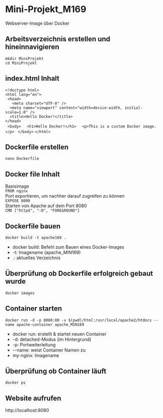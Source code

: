 

# Mini-Projekt_M169
Webserver-Image über Docker

## Arbeitsverzeichnis erstellen und hineinnavigieren
`mkdir MiniProjekt`   
`cd MiniProjekt`   

## index.html Inhalt
`<!doctype html>`  
`<html lang="en">`  
 ` <head>`  
 `   <meta charset="UTF-8" />`  
  `  <meta name="viewport" content="width=device-width, initial-scale=1.0" />`  
  `  <title>Hello Docker!</title>`  
  `</head>`  
 ` <body>`
  `  <h1>Hello Docker!</h1>`
  `  <p>This is a custom Docker image.</p>`
 ` </body>`
`</html>`

## Dockerfile erstellen
`nano Dockerfile`   

## Docker file Inhalt
Basisimage  
`FROM nginx`  
Port exportieren, um nachher darauf zugreifen zu können   
`EXPOSE 8080`   
Starten von Apache auf dem Port 8080   
`CMD ["httpd", "-D", "FOREGROUND"]`  

## Dockerfile bauen
`docker build -t apache169 .`
* docker build: Befehl zum Bauen eines Docker-Images
* -t: Imagename (apache_MIN169)
* .: aktuelles Verzeichnis

## Überprüfung ob Dockerfile erfolgreich gebaut wurde
`docker images`

## Container starten
`docker run -d -p 8080:80 -v $(pwd)/html:/usr/local/apache2/htdocs --name apache-container apache_MIN169`
* docker run: erstellt & startet neuen Container
* -d: detached-Modus (im Hintergrund)
* -p: Portweiterleitung
* --name: weist Container Namen zu
* my-nginx: Imagename

## Überprüfung ob Container läuft
`docker ps`

## Website aufrufen
http://localhost:8080
